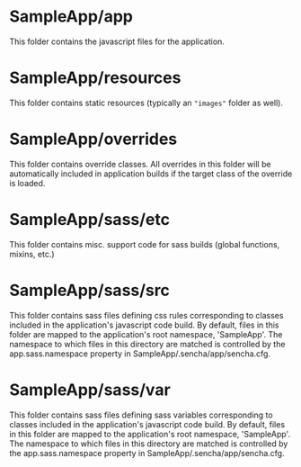# SampleApp/app

This folder contains the javascript files for the application.

# SampleApp/resources

This folder contains static resources (typically an `"images"` folder as well).

# SampleApp/overrides

This folder contains override classes. All overrides in this folder will be 
automatically included in application builds if the target class of the override
is loaded.

# SampleApp/sass/etc

This folder contains misc. support code for sass builds (global functions, 
mixins, etc.)

# SampleApp/sass/src

This folder contains sass files defining css rules corresponding to classes
included in the application's javascript code build.  By default, files in this 
folder are mapped to the application's root namespace, 'SampleApp'. The
namespace to which files in this directory are matched is controlled by the
app.sass.namespace property in SampleApp/.sencha/app/sencha.cfg. 

# SampleApp/sass/var

This folder contains sass files defining sass variables corresponding to classes
included in the application's javascript code build.  By default, files in this 
folder are mapped to the application's root namespace, 'SampleApp'. The
namespace to which files in this directory are matched is controlled by the
app.sass.namespace property in SampleApp/.sencha/app/sencha.cfg. 

